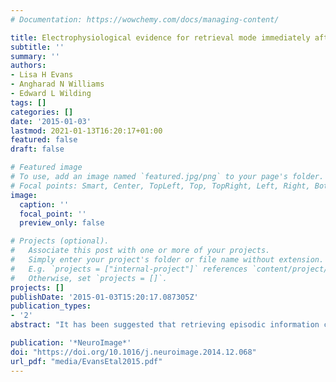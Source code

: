 ```yaml
---
# Documentation: https://wowchemy.com/docs/managing-content/

title: Electrophysiological evidence for retrieval mode immediately after a task switch
subtitle: ''
summary: ''
authors:
- Lisa H Evans
- Angharad N Williams
- Edward L Wilding
tags: []
categories: []
date: '2015-01-03'
lastmod: 2021-01-13T16:20:17+01:00
featured: false
draft: false

# Featured image
# To use, add an image named `featured.jpg/png` to your page's folder.
# Focal points: Smart, Center, TopLeft, Top, TopRight, Left, Right, BottomLeft, Bottom, BottomRight.
image:
  caption: ''
  focal_point: ''
  preview_only: false

# Projects (optional).
#   Associate this post with one or more of your projects.
#   Simply enter your project's folder or file name without extension.
#   E.g. `projects = ["internal-project"]` references `content/project/deep-learning/index.md`.
#   Otherwise, set `projects = []`.
projects: []
publishDate: '2015-01-03T15:20:17.087305Z'
publication_types:
- '2'
abstract: "It has been suggested that retrieving episodic information can involve adopting a cognitive state or set: retrieval mode. In a series of studies, an event-related potential (ERP) index of retrieval mode has been identified in designs which cue participants on a trial-by-trial basis to switch between preparing for and then completing an episodic or non-episodic retrieval task. However, a confound in these studies is that along with task type the content of what is to be retrieved has varied. Here we examined whether the ERP index of retrieval mode remains when the contents of an episodic and non-episodic task are highly similar – both requiring a location judgement. In the episodic task participants indicated the screen location where words had been shown in a prior study phase (left/right/new); whereas in the perceptual task they indicated the current screen location of the word (top/middle/bottom). Consistent with previous studies the ERPs elicited while participants prepared for episodic retrieval were more positive-going at right-frontal sites than when they prepared for the perceptual task. This index was observed, however, on the first trial after participants had switched tasks, rather than on the second trial, as has been observed previously. Potential reasons for this are discussed, including the critical manipulation of similarity in contents between tasks, as well as the use of a predictable cue sequence."

publication: '*NeuroImage*'
doi: "https://doi.org/10.1016/j.neuroimage.2014.12.068"
url_pdf: "media/EvansEtal2015.pdf"
---
```

